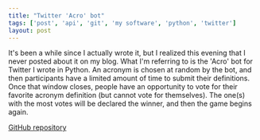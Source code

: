 ```yaml
---
title: "Twitter 'Acro' bot"
tags: ['post', 'api', 'git', 'my software', 'python', 'twitter']
layout: post
---
```


It's been a while since I actually wrote it, but I realized this evening
that I never posted about it on my blog. What I'm referring to is the
'Acro' bot for Twitter I wrote in Python.<!--more--> An acronym is
chosen at random by the bot, and then participants have a limited amount
of time to submit their definitions. Once that window closes, people
have an opportunity to vote for their favorite acronym definition (but
cannot vote for themselves). The one(s) with the most votes will be
declared the winner, and then the game begins again.

[GitHub repository](https://github.com/haliphax/twitter-acrobot)
